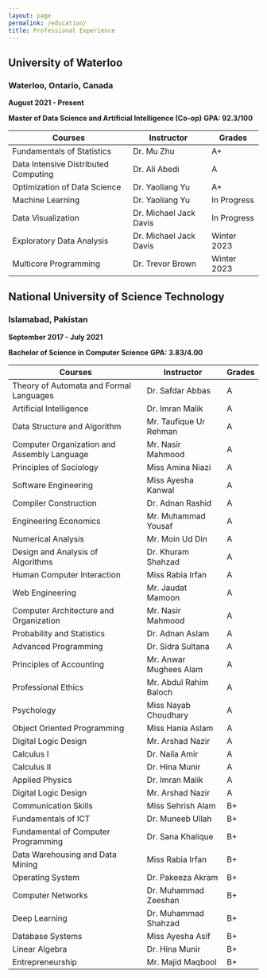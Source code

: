 ```yaml
---
layout: page
permalink: /education/
title: Professional Experience
---
```


## University of Waterloo
### Waterloo, Ontario, Canada
**August 2021 - Present**

**<span style="text-align:left;">Master of Data Science and Artificial Intelligence (Co-op)</span>**
**<span style="text-align:left;">GPA: 92.3/100</span>**

| Courses | Instructor | Grades |
| ------- | ------ | ------|
| Fundamentals of Statistics | Dr. Mu Zhu | A+ |
| Data Intensive Distributed Computing | Dr. Ali Abedi | A |
| Optimization of Data Science | Dr. Yaoliang Yu | A+ |
| Machine Learning | Dr. Yaoliang Yu | In Progress |
| Data Visualization | Dr. Michael Jack Davis | In Progress |
| Exploratory Data Analysis | Dr. Michael Jack Davis | Winter 2023 |
| Multicore Programming | Dr. Trevor Brown | Winter 2023 |


## National University of Science Technology
### Islamabad, Pakistan
**September 2017 - July 2021**

**<span style="text-align:left;">Bachelor of Science in Computer Science</span>**
**<span style="text-align:left;">GPA: 3.83/4.00</span>**

| Courses | Instructor | Grades |
| ------- | ------ | ------|
| Theory of Automata and Formal Languages | Dr. Safdar Abbas| A |
| Artificial Intelligence | Dr. Imran Malik | A |
| Data Structure and Algorithm | Mr. Taufique Ur Rehman | A |
| Computer Organization and Assembly Language | Mr. Nasir Mahmood | A |
| Principles of Sociology | Miss Amina Niazi | A |
| Software Engineering | Miss Ayesha Kanwal | A |
| Compiler Construction | Dr. Adnan Rashid | A |
| Engineering Economics | Mr. Muhammad Yousaf | A |
| Numerical Analysis | Mr. Moin Ud Din | A |
| Design and Analysis of Algorithms | Dr. Khuram Shahzad | A |
| Human Computer Interaction | Miss Rabia Irfan | A |
| Web Engineering | Mr. Jaudat Mamoon | A |
| Computer Architecture and Organization | Mr. Nasir Mahmood | A |
| Probability and Statistics | Dr. Adnan Aslam | A |
| Advanced Programming | Dr. Sidra Sultana | A |
| Principles of Accounting | Mr. Anwar Mughees Alam | A |
| Professional Ethics | Mr. Abdul Rahim Baloch | A |
| Psychology | Miss Nayab Choudhary | A |
| Object Oriented Programming | Miss Hania Aslam | A |
| Digital Logic Design | Mr. Arshad Nazir | A |
| Calculus I | Dr. Naila Amir | A |
| Calculus II | Dr. Hina Munir | A |
| Applied Physics | Dr. Imran Malik | A |
| Digital Logic Design | Mr. Arshad Nazir | A |
| Communication Skills | Miss Sehrish Alam | B+ |
| Fundamentals of ICT | Dr. Muneeb Ullah | B+ |
| Fundamental of Computer Programming | Dr. Sana Khalique | B+ |
| Data Warehousing and Data Mining | Miss Rabia Irfan | B+ |
| Operating System | Dr. Pakeeza Akram | B+ |
| Computer Networks | Dr. Muhammad Zeeshan | B+ |
| Deep Learning | Dr. Muhammad Shahzad | B+ |
| Database Systems | Miss Ayesha Asif | B+ |
| Linear Algebra | Dr. Hina Munir | B+ |
| Entrepreneurship | Mr. Majid Maqbool | B+ |